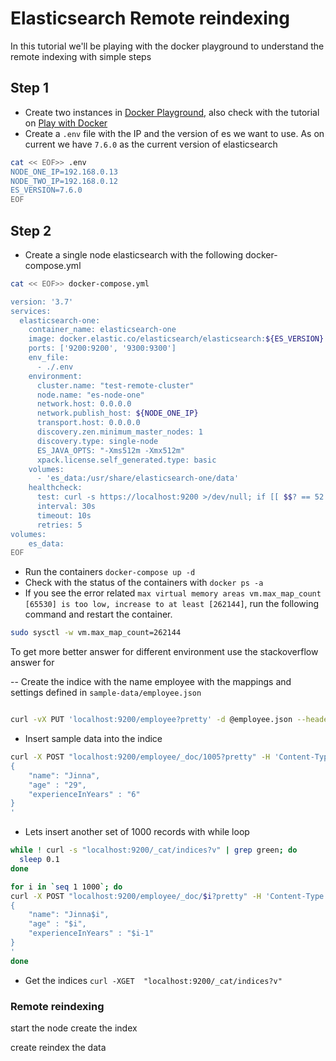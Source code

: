 # Elasticsearch Remote reindexing

In this tutorial we'll be playing with the docker playground to understand the remote indexing with simple steps

## Step 1

- Create two instances in [Docker Playground](https://labs.play-with-docker.com/), also check with the tutorial on [Play with Docker](https://medium.com/@JinnaBalu/play-with-docker-docker-swarm-80a77d64371f)
- Create a `.env` file with the IP and the version of es we want to use. As on current we have `7.6.0` as the current version of elasticsearch 

```bash
cat << EOF>> .env
NODE_ONE_IP=192.168.0.13
NODE_TWO_IP=192.168.0.12
ES_VERSION=7.6.0
EOF
```

## Step 2

- Create a single node elasticsearch with the following docker-compose.yml

```bash
cat << EOF>> docker-compose.yml

version: '3.7'
services:
  elasticsearch-one:
    container_name: elasticsearch-one
    image: docker.elastic.co/elasticsearch/elasticsearch:${ES_VERSION}
    ports: ['9200:9200', '9300:9300']
    env_file:
      - ./.env
    environment:
      cluster.name: "test-remote-cluster"
      node.name: "es-node-one"
      network.host: 0.0.0.0
      network.publish_host: ${NODE_ONE_IP}
      transport.host: 0.0.0.0
      discovery.zen.minimum_master_nodes: 1
      discovery.type: single-node
      ES_JAVA_OPTS: "-Xms512m -Xmx512m"
      xpack.license.self_generated.type: basic
    volumes:
      - 'es_data:/usr/share/elasticsearch-one/data'
    healthcheck:
      test: curl -s https://localhost:9200 >/dev/null; if [[ $$? == 52 ]]; then echo 0; else echo 1; fi
      interval: 30s
      timeout: 10s
      retries: 5
volumes:
    es_data:
EOF
```

- Run the containers `docker-compose up -d`
- Check with the status of the containers with `docker ps -a`
- If you see the error related `max virtual memory areas vm.max_map_count [65530] is too low, increase to at least [262144]`, run the following command and restart the container. 

```bash
sudo sysctl -w vm.max_map_count=262144
```
To get more better answer for different environment use the stackoverflow answer for


-- Create the indice with the name employee with the mappings and settings defined in `sample-data/employee.json` 

```bash

curl -vX PUT 'localhost:9200/employee?pretty' -d @employee.json --header "Content-Type: application/json"
```

- Insert sample data into the indice

```bash
curl -X POST "localhost:9200/employee/_doc/1005?pretty" -H 'Content-Type: application/json' -d'
{
    "name": "Jinna",
    "age" : "29",
    "experienceInYears" : "6"
}
'
```

- Lets insert another set of 1000 records with while loop

```bash
while ! curl -s "localhost:9200/_cat/indices?v" | grep green; do
  sleep 0.1
done

for i in `seq 1 1000`; do
curl -X POST "localhost:9200/employee/_doc/$i?pretty" -H 'Content-Type: application/json' -d'
{
    "name": "Jinna$i",
    "age" : "$i",
    "experienceInYears" : "$i-1"
}
'
done
```

- Get the indices `curl -XGET  "localhost:9200/_cat/indices?v"`

### Remote reindexing

start the node
create the index


create reindex the data



